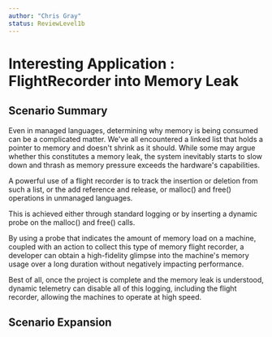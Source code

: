 ```yaml
---
author: "Chris Gray"
status: ReviewLevel1b
---
```


# Interesting Application : FlightRecorder into Memory Leak

## Scenario Summary

Even in managed languages, determining why memory is being consumed can be a complicated matter. We've all encountered a linked list that holds a pointer to memory and doesn't shrink as it should. While some may argue whether this constitutes a memory leak, the system inevitably starts to slow down and thrash as memory pressure exceeds the hardware's capabilities.

A powerful use of a flight recorder is to track the insertion or deletion from such a list, or the add reference and release, or malloc() and free() operations in unmanaged languages.

This is achieved either through standard logging or by inserting a dynamic probe on the malloc() and free() calls.

By using a probe that indicates the amount of memory load on a machine, coupled with an action to collect this type of memory flight recorder, a developer can obtain a high-fidelity glimpse into the machine's memory usage over a long duration without negatively impacting performance.

Best of all, once the project is complete and the memory leak is understood, dynamic telemetry can disable all of this logging, including the flight recorder, allowing the machines to operate at high speed.

## Scenario Expansion
